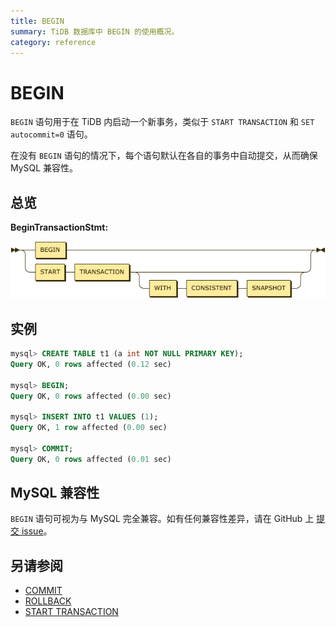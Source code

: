```yaml
---
title: BEGIN
summary: TiDB 数据库中 BEGIN 的使用概况。
category: reference
---
```


# BEGIN

`BEGIN` 语句用于在 TiDB 内启动一个新事务，类似于 `START TRANSACTION` 和 `SET autocommit=0` 语句。

在没有 `BEGIN` 语句的情况下，每个语句默认在各自的事务中自动提交，从而确保 MySQL 兼容性。


## 总览

**BeginTransactionStmt:**

![BeginTransactionStmt](/media/sqlgram/BeginTransactionStmt.png)

## 实例

```sql
mysql> CREATE TABLE t1 (a int NOT NULL PRIMARY KEY);
Query OK, 0 rows affected (0.12 sec)

mysql> BEGIN;
Query OK, 0 rows affected (0.00 sec)

mysql> INSERT INTO t1 VALUES (1);
Query OK, 1 row affected (0.00 sec)

mysql> COMMIT;
Query OK, 0 rows affected (0.01 sec)
```

## MySQL 兼容性

`BEGIN` 语句可视为与 MySQL 完全兼容。如有任何兼容性差异，请在 GitHub 上 [提交 issue](/report-issue.md)。

## 另请参阅

* [COMMIT](/dev/reference/sql/statements/commit.md)
* [ROLLBACK](/dev/reference/sql/statements/rollback.md)
* [START TRANSACTION](/dev/reference/sql/statements/start-transaction.md)